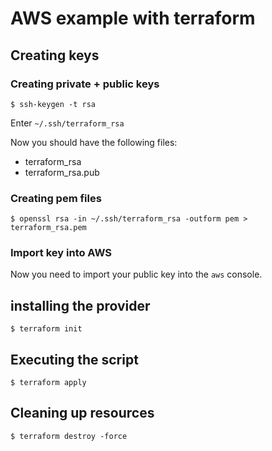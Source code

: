 # AWS example with terraform

## Creating keys

### Creating private + public keys

```
$ ssh-keygen -t rsa
```
Enter `~/.ssh/terraform_rsa`

Now you should have the following files:

* terraform_rsa
* terraform_rsa.pub

### Creating pem files

```
$ openssl rsa -in ~/.ssh/terraform_rsa -outform pem > terraform_rsa.pem
```

### Import key into AWS

Now you need to import your public key into the `aws` console.

## installing the provider

```
$ terraform init
```

## Executing the script

```
$ terraform apply
```

## Cleaning up resources
```
$ terraform destroy -force
```
